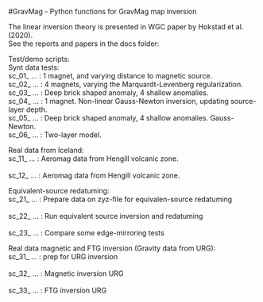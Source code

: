 #GravMag - Python functions for GravMag map inversion

The linear inversion theory is presented in WGC paper by Hokstad et al. (2020). <br />
See the reports and papers in the docs folder: <br />

Test/demo scripts:<br /> 
Synt data tests:<br /> 
    sc_01_ ... : 1 magnet, and varying distance to magnetic source.<br /> 
    sc_02_ ... : 4 magnets, varying the Marquardt-Levenberg regularization.<br /> 
    sc_03_ ... : Deep brick shaped anomaly, 4 shallow anomalies.<br /> 
    sc_04_ ... : 1 magnet. Non-linear Gauss-Newton inversion, updating source-layer depth.<br /> 
    sc_05_ ... : Deep brick shaped anomaly, 4 shallow anomalies. Gauss-Newton.<br /> 
    sc_06_ ... : Two-layer model.<br />

Real data from Iceland:<br /> 
    sc_11_ ... : Aeromag data from Hengill volcanic zone.<br />   
    sc_12_ ... : Aeromag data from Hengill volcanic zone.<br />   

Equivalent-source redatuming:<br /> 
    sc_21_ ... : Prepare data on zyz-file for equivalen-source redatuming<br />   
    sc_22_ ... : Run equivalent source inversion and redatuming<br />   
    sc_23_ ... : Compare some edge-mirroring tests<br />   

Real data magnetic and FTG inversion (Gravity data from URG):<br /> 
    sc_31_ ... : prep for URG inversion<br />   
    sc_32_ ... : Magnetic inversion URG<br />   
    sc_33_ ... : FTG inversion URG<br />   
